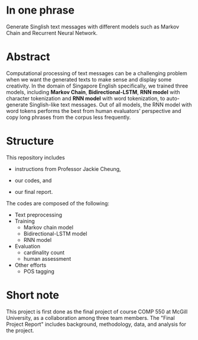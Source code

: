 # In one phrase

Generate Singlish text messages with different models such as Markov Chain and Recurrent Neural Network.

# Abstract

Computational processing of text messages can be a challenging problem when we want the generated texts to make sense and display some creativity. In the domain of Singapore English specifically, we trained three models, including **Markov Chain**, **Bidirectional-LSTM**, **RNN model** with character tokenization and **RNN model** with word tokenization, to auto-generate Singlish-like text messages. Out of all models, the RNN model with word tokens performs the best from human evaluators’ perspective and copy long phrases from the corpus less frequently.

# Structure

This repository includes 

* instructions from Professor Jackie Cheung,

* our codes, and

* our final report.

The codes are composed of the following:

* Text preprocessing
* Training
    - Markov chain model
    - Bidirectional-LSTM model
    - RNN model
* Evaluation
    - cardinality count
    - human assessment
* Other efforts
    - POS tagging


# Short note

This project is first done as the final project of course COMP 550 at McGill University, as a collaboration among three team members. The "Final Project Report" includes background, methodology, data, and analysis for the project.
